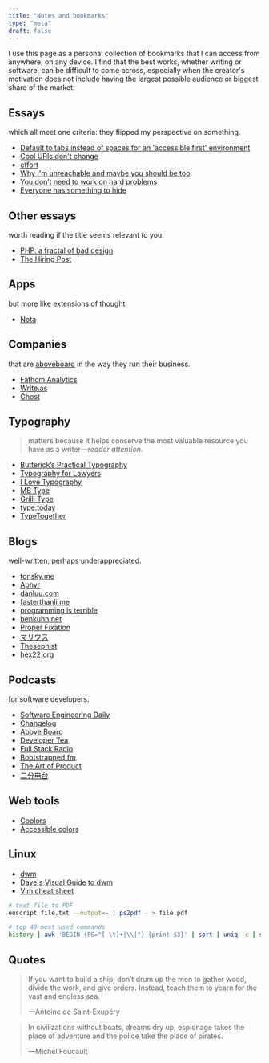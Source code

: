 ```yaml
---
title: "Notes and bookmarks"
type: "meta"
draft: false
---
```


I use this page as a personal collection of bookmarks that I can access from
anywhere, on any device. I find that the best works, whether writing or
software, can be difficult to come across, especially when the creator's
motivation does not include having the largest possible audience or biggest
share of the market.

## Essays

which all meet one criteria: they flipped my perspective on something.

- [Default to tabs instead of spaces for an 'accessible first' environment](https://alexandersandberg.com/tabs-for-accessibility/)
- [Cool URIs don't change](https://www.w3.org/Provider/Style/URI)
- [effort](https://ava.substack.com/p/effort)
- [Why I'm unreachable and maybe you should be too](https://levels.io/contact-me/)
- [You don’t need to work on hard problems](https://www.benkuhn.net/hard/)
- [Everyone has something to hide](https://usefathom.com/blog/to-hide)

## Other essays

worth reading if the title seems relevant to you.

- [PHP: a fractal of bad design](https://eev.ee/blog/2012/04/09/php-a-fractal-of-bad-design/)
- [The Hiring Post](https://sockpuppet.org/blog/2015/03/06/the-hiring-post/)

## Apps

but more like extensions of thought.

- [Nota](https://nota.md/)

## Companies

that are [aboveboard](https://www.wordnik.com/words/aboveboard) in the
way they run their business.

- [Fathom Analytics](https://usefathom.com)
- [Write.as](https://write.as/)
- [Ghost](https://ghost.org/)

## Typography

> matters because it helps conserve the most valuable resource you have as a writer—*reader attention*.

- [Butterick’s Practical Typography](https://practicaltypography.com/)
- [Typography for Lawyers](https://typographyforlawyers.com/)
- [I Love Typography](https://fonts.ilovetypography.com/)
- [MB Type](https://mbtype.com/)
- [Grilli Type](https://www.grillitype.com/)
- [type.today](https://type.today/en)
- [TypeTogether](https://www.type-together.com/)

## Blogs

well-written, perhaps underappreciated.

- [tonsky.me](https://tonsky.me/)
- [Aphyr](https://aphyr.com/)
- [danluu.com](https://danluu.com/)
- [fasterthanli.me](https://fasterthanli.me/)
- [programming is terrible](https://programmingisterrible.com/)
- [benkuhn.net](https://www.benkuhn.net/)
- [Proper Fixation](https://yosefk.com/blog/)
- [マリウス](https://マリウス.com/)
- [Thesephist](https://thesephist.com/)
- [hex22.org](https://hex22.org/blog/)

## Podcasts

for software developers.

- [Software Engineering Daily](https://softwareengineeringdaily.com/)
- [Changelog](https://changelog.com/)
- [Above Board](https://usefathom.com/above-board)
- [Developer Tea](https://developertea.com/)
- [Full Stack Radio](https://fullstackradio.com/)
- [Bootstrapped.fm](https://bootstrapped.fm/)
- [The Art of Product](https://artofproductpodcast.com/)
- [二分电台](https://binary.2bab.me/)

## Web tools

- [Coolors](https://coolors.co/)
- [Accessible colors](https://accessible-colors.com/)

## Linux

- [dwm](https://dwm.suckless.org/)
- [Dave's Visual Guide to dwm](https://ratfactor.com/dwm)
- [Vim cheat sheet](https://vim.rtorr.com/)

```sh
# text file to PDF
enscript file.txt --output=- | ps2pdf - > file.pdf
```

```sh
# top 40 most used commands
history | awk 'BEGIN {FS="[ \t]+|\\|"} {print $3}' | sort | uniq -c | sort -nr | head -n 40
```

## Quotes

> If you want to build a ship, don’t drum up the men to gather wood, divide the
> work, and give orders. Instead, teach them to yearn for the vast and endless
> sea.
>
> —Antoine de Saint-Exupéry

> In civilizations without boats, dreams dry up, espionage takes the place of
> adventure and the police take the place of pirates.
>
> —Michel Foucault
